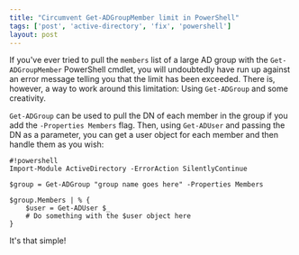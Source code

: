 ```yaml
---
title: "Circumvent Get-ADGroupMember limit in PowerShell"
tags: ['post', 'active-directory', 'fix', 'powershell']
layout: post
---
```


If you've ever tried to pull the `members` list of a large AD group with
the `Get-ADGroupMember` PowerShell cmdlet, you will undoubtedly have run
up against an error message telling you that the limit has been
exceeded. There is, however, a way to work around this limitation: Using
`Get-ADGroup` and some creativity.<!--more-->

`Get-ADGroup` can be used to pull the DN of each member in the group if
you add the `-Properties Members` flag. Then, using `Get-ADUser` and
passing the DN as a parameter, you can get a user object for each member
and then handle them as you wish:

	#!powershell
    Import-Module ActiveDirectory -ErrorAction SilentlyContinue

    $group = Get-ADGroup "group name goes here" -Properties Members

    $group.Members | % {
        $user = Get-ADUser $_
        # Do something with the $user object here
    }

It's that simple!
